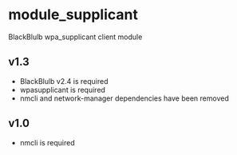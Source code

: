 module_supplicant
============

BlackBlulb wpa_supplicant client module

v1.3
---------------------------------
- BlackBlulb v2.4 is required
- wpasupplicant is required
- nmcli and network-manager dependencies have been removed

v1.0
---------------------------------
- nmcli is required

